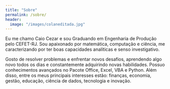 ```yaml
---
title: "Sobre"
permalink: /sobre/
header:
  image: "/images/colaneditada.jpg"
---
```


Eu me chamo Caio Cezar e sou Graduando em Engenharia de Produção pelo CEFET-RJ. Sou apaixonado por matemática, computação e ciência, me caracterizando por ter boas capacidades analíticas e senso investigativo.

Gosto de resolver problemas e enfrentar novos desafios, aprendendo algo novo todos os dias e constantemente adquirindo novas habilidades. Possuo conhecimentos avançados no Pacote Office, Excel, VBA e Python. Além disso, entre os meus principais interesses estão: finanças, economia, gestão, educação, ciência de dados, tecnologia e inovação. 
